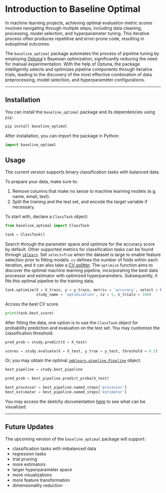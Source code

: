 # Introduction to Baseline Optimal

In machine learning projects, achieving optimal evaluation metric scores involves navigating through multiple steps, including data cleaning, processing, model selection, and hyperparameter tuning. This iterative process often produces repetitive and error-prone code, resulting in suboptimal outcomes.

The `baseline_optimal` package automates the process of pipeline tuning by employing [Optuna](https://optuna.readthedocs.io/en/stable/index.html)'s Bayesian optimization, significantly reducing the need for manual experimentation. With the help of Optuna, the package intelligently selects and optimizes pipeline components through iterative trials, leading to the discovery of the most effective combination of data preprocessing, model selection, and hyperparameter configurations.

___

## Installation

You can install the `baseline_optimal` package and its dependencies using `pip`:

```bash
pip install baseline_optimal
```

After installation, you can import the package in Python:

```python
import baseline_optimal
```

## Usage

The current version supports binary classification tasks with balanced data.

To prepare your data, make sure to:
1. Remove columns that make no sense to machine learning models (e.g. name, email, text).
2. Split the training and the test set, and encode the target variable if necessary.

To start with, declare a `ClassTask` object:

```python
from baseline_optimal import ClassTask

task = ClassTask()
```

Search through the parameter space and optimize for the accuracy score by default. Other supported metrics for classification tasks can be found through [`sklearn`](https://scikit-learn.org/stable/modules/model_evaluation.html). Set `select=True` when the dataset is large to enable feature selection prior to fitting models. `cv` defines the number of folds within each iteration, and it can also take a [CV splitter](https://scikit-learn.org/stable/modules/cross_validation.html). The `optimize` function aims to discover the optimal machine learning pipeline, incorporating the best data processor and estimator with optimized hyperparameters. Subsequently, it fits this optimal pipeline to the training data.

```python
task.optimize(X = X_train, y = y_train, metric = 'accuracy', select = False,
              study_name = 'optimization', cv = 5, n_trials = 100)
```

Access the best CV score.

```python
print(task.best_score)
```

After fitting the data, one option is to use the `ClassTask` object for probability prediction and evaluation on the test set. You may customize the classification threshold.

```python
pred_prob = study.predict(X = X_test)

scores = study.evaluate(X = X_test, y_true = y_test, threshold = 0.5)
```

Or, you may obtain the optimal [`imblearn.pipeline.Pipeline`](https://imbalanced-learn.org/stable/references/generated/imblearn.pipeline.Pipeline.html) object.

```python
best_pipeline = study.best_pipeline

pred_prob = best_pipeline.predict_proba(X_test)

best_processor = best_pipeline.named_steps['processor']
best_estimator = best_pipeline.named_steps['estimator']
```

You may access the sketchy documentation [here](https://sjwan01.github.io/baseline_optimal/) to see what can be visualized.

---

## Future Updates

The upcoming version of the `baseline_optimal` package will support:

- classification tasks with imbalanced data
- regression tasks
- trial pruning
- more estimators
- larger hyperparameter space
- more visualizations
- more feature transformation
- dimensionality reduction